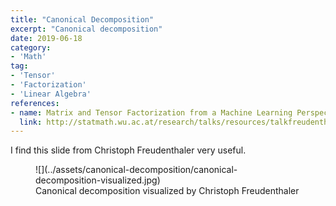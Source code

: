 ```yaml
---
title: "Canonical Decomposition"
excerpt: "Canonical decomposition"
date: 2019-06-18
category:
- 'Math'
tag:
- 'Tensor'
- 'Factorization'
- 'Linear Algebra'
references:
- name: Matrix and Tensor Factorization from a Machine Learning Perspective
  link: http://statmath.wu.ac.at/research/talks/resources/talkfreudenthaler.pdf
---
```




I find this slide from Christoph Freudenthaler very useful.

<figure markdown="1">
![](../assets/canonical-decomposition/canonical-decomposition-visualized.jpg)
<figcaption markdown="1">
Canonical decomposition visualized by Christoph Freudenthaler
</figcaption>
</figure>
